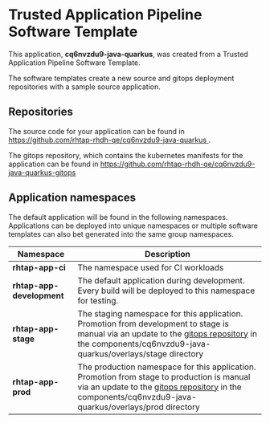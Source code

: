 # Trusted Application Pipeline Software Template

This application, **cq6nvzdu9-java-quarkus**, was created from a Trusted Application Pipeline Software Template.

The software templates create a new source and gitops deployment repositories with a sample source application. 

## Repositories

The source code for your application can be found in [https://github.com/rhtap-rhdh-qe/cq6nvzdu9-java-quarkus ](https://github.com/rhtap-rhdh-qe/cq6nvzdu9-java-quarkus ).
 
The gitops repository, which contains the kubernetes manifests for the application can be found in 
[https://github.com/rhtap-rhdh-qe/cq6nvzdu9-java-quarkus-gitops ](https://github.com/rhtap-rhdh-qe/cq6nvzdu9-java-quarkus-gitops ) 

## Application namespaces 

The default application will be found in the following namespaces. Applications can be deployed into unique namespaces or multiple software templates can also bet generated into the same group namespaces.  

|  Namespace   |  Description   |  
| -------- | -------- |
| **rhtap-app-ci** | The namespace used for CI workloads |
| **rhtap-app-development** | The default application during development. Every build will be deployed to this namespace for testing. |
| **rhtap-app-stage** | The staging namespace for this application. Promotion from development to stage is manual via an update to the [gitops repository](https://github.com/rhtap-rhdh-qe/cq6nvzdu9-java-quarkus-gitops ) in the components/cq6nvzdu9-java-quarkus/overlays/stage directory |
| **rhtap-app-prod** | The production namespace for this application. Promotion from stage to production is manual via an update to the [gitops repository](https://github.com/rhtap-rhdh-qe/cq6nvzdu9-java-quarkus-gitops ) in the components/cq6nvzdu9-java-quarkus/overlays/prod directory |